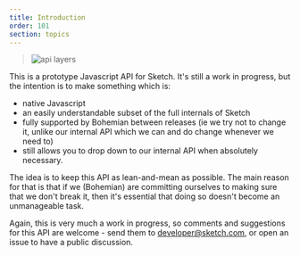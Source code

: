 ```yaml
---
title: Introduction
order: 101
section: topics
---
```


> ![api layers](https://user-images.githubusercontent.com/3254314/36788487-bcf76abc-1c96-11e8-813f-d6340a1658c3.png)

This is a prototype Javascript API for Sketch. It's still a work in progress, but the intention is to make something which is:

* native Javascript
* an easily understandable subset of the full internals of Sketch
* fully supported by Bohemian between releases (ie we try not to change it, unlike our internal API which we can and do change whenever we need to)
* still allows you to drop down to our internal API when absolutely necessary.

The idea is to keep this API as lean-and-mean as possible. The main reason for that is that if we (Bohemian) are committing ourselves to making sure that we don't break it, then it's essential that doing so doesn't become an unmanageable task.

Again, this is very much a work in progress, so comments and suggestions for this API are welcome - send them to developer@sketch.com, or open an issue to have a public discussion.
